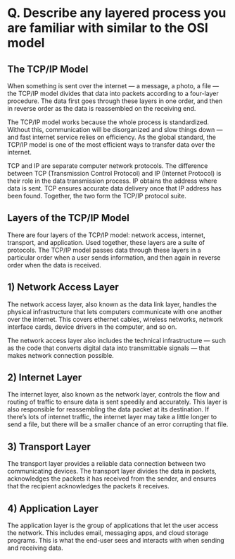# Q. Describe any layered process you are familiar with similar to the OSI model

## The TCP/IP Model
When something is sent over the internet — a message, a photo, a file — the TCP/IP model divides that data into packets according to a four-layer procedure. 
The data first goes through these layers in one order, and then in reverse order as the data is reassembled on the receiving end.

The TCP/IP model works because the whole process is standardized. Without this, communication will be disorganized and slow things down — and fast internet 
service relies on efficiency. As the global standard, the TCP/IP model is one of the most efficient ways to transfer data over the internet.

TCP and IP are separate computer network protocols. The difference between TCP (Transmission Control Protocol) and IP (Internet Protocol) is their role 
in the data transmission process. IP obtains the address where data is sent. TCP ensures accurate data delivery once that IP address has been found. Together, the 
two form the TCP/IP protocol suite.


## Layers of the TCP/IP Model
There are four layers of the TCP/IP model: network access, internet, transport, and application. Used together, these layers are a suite of protocols. 
The TCP/IP model passes data through these layers in a particular order when a user sends information, and then again in reverse order when the data is received.

## 1) Network Access Layer
The network access layer, also known as the data link layer, handles the physical infrastructure that lets computers communicate with one another over the internet. 
This covers ethernet cables, wireless networks, network interface cards, device drivers in the computer, and so on.

The network access layer also includes the technical infrastructure — such as the code that converts digital data into transmittable signals — that makes 
network connection possible.

## 2) Internet Layer
The internet layer, also known as the network layer, controls the flow and routing of traffic to ensure data is sent speedily and accurately. 
This layer is also responsible for reassembling the data packet at its destination. If there’s lots of internet traffic, the internet layer may take a little longer 
to send a file, but there will be a smaller chance of an error corrupting that file.

## 3) Transport Layer
The transport layer provides a reliable data connection between two communicating devices. The transport layer divides the data in packets, acknowledges the 
packets it has received from the sender, and ensures that the recipient acknowledges the packets it receives.

## 4) Application Layer
The application layer is the group of applications that let the user access the network. This includes email, messaging apps, and 
cloud storage programs. This is what the end-user sees and interacts with when sending and receiving data.
